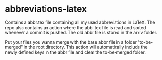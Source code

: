 # abbreviations-latex

Contains a abbr.tex file containing all my used abbreviations in LaTeX.
The repo also contains an action where the abbr.tex file is read and sorted whenever a commit is pushed. 
The old abbr file is stored in the arxiv folder.

Put your files you wanna merge with the base abbr file in a folder "to-be-merged" in the root directory.
This action will automatically include the newly defined keys in the abbr file and clear the to-be-merged folder.
